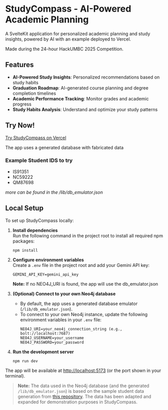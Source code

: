 # StudyCompass - AI-Powered Academic Planning

A SvelteKit application for personalized academic planning and study insights, powered by AI with an example deployed to Vercel.

Made during the 24-hour HackUMBC 2025 Competition.

## Features

- **AI-Powered Study Insights**: Personalized recommendations based on study habits
- **Graduation Roadmap**: AI-generated course planning and degree completion timelines
- **Academic Performance Tracking**: Monitor grades and academic progress
- **Study Habits Analysis**: Understand and optimize your study patterns

## Try Now!

[Try StudyCompass on Vercel](https://studycompass.vercel.app)

The app uses a generated database with fabricated data

### Example Student IDS to try

- IS91351
- NC59222
- QM87698

*more can be found in the /lib/db_emulator.json*

## Local Setup

To set up StudyCompass locally:

1. **Install dependencies**  
   Run the following command in the project root to install all required npm packages:
   ```
   npm install
   ```

2. **Configure environment variables**  
   Create a `.env` file in the project root and add your Gemini API key:
   ```
   GEMINI_API_KEY=gemini_api_key
   ```

   **Note:** If no NEO4J_URI is found, the app will use the db_emulator.json

3. **(Optional) Connect to your own Neo4j database**  
   - By default, the app uses a generated database emulator (`/lib/db_emulator.json`).
   - To connect to your own Neo4j instance, update the following environment variables in your `.env` file:
     ```
     NEO4J_URI=your_neo4j_connection_string (e.g., bolt://localhost:7687)
     NEO4J_USERNAME=your_username
     NEO4J_PASSWORD=your_password
     ```

4. **Run the development server**  
   ```
   npm run dev
   ```

The app will be available at [http://localhost:5173](http://localhost:5173) (or the port shown in your terminal).

> **Note:** The data used in the Neo4j database (and the generated `/lib/db_emulator.json`) is based on the sample student data generation from [this repository](https://github.com/jasonpaluck/hackumbc-2025). The data has been adapted and expanded for demonstration purposes in StudyCompass.
